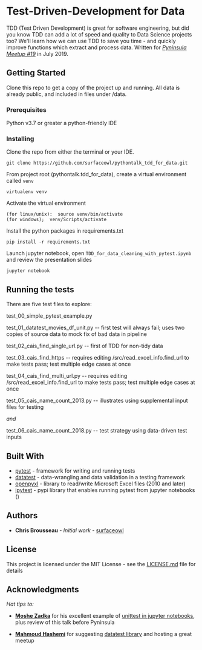 # Test-Driven-Development for Data

TDD (Test Driven Development) is great for software engineering, but did you know TDD can add a lot of speed and quality to Data Science projects too? We'll learn how we can use TDD to save you time - and quickly improve functions which extract and process data.  Written for *[Pyninsula Meetup #19](https://www.meetup.com/Pyninsula-Python-Peninsula-Meetup/events/262633295/)* in July 2019.

## Getting Started

Clone this repo to get a copy of the project up and running.  All data is already public, and included in files under /data.

### Prerequisites

Python v3.7 or greater
a python-friendly IDE

### Installing

Clone the repo from either the terminal or your IDE.

```
git clone https://github.com/surfaceowl/pythontalk_tdd_for_data.git
```

From project root (pythontalk.tdd_for_data), create a virtual environment called `venv`

```
virtualenv venv
```

Activate the virtual environment

```
(for linux/unix):  source venv/bin/activate
(for windows);  venv/Scripts/activate
```

Install the python packages in requirements.txt
```
pip install -r requirements.txt
```

Launch jupyter notebook, open `TDD_for_data_cleaning_with_pytest.ipynb` and review the presentation slides
```
jupyter notebook
```

## Running the tests

There are five test files to explore:

test_00_simple_pytest_example.py

test_01_datatest_movies_df_unit.py -- first test will always fail; uses two copies of source data to mock fix of bad data in pipeline

test_02_cais_find_single_url.py -- first of TDD for non-tidy data

test_03_cais_find_https  -- requires editing /src/read_excel_info.find_url to make tests pass; test multiple edge cases at once

test_04_cais_find_multi_url.py -- requires editing /src/read_excel_info.find_url to make tests pass; test multiple edge cases at once

test_05_cais_name_count_2013.py -- illustrates using supplemental input files for testing

*and*

test_06_cais_name_count_2018.py -- test strategy using data-driven test inputs


## Built With

* [pytest](https://docs.pytest.org/en/latest/ ) - framework for writing and running tests
* [datatest](https://datatest.readthedocs.io/en/stable/) - data-wrangling and data validation in a testing framework
* [openpyxl](https://openpyxl.readthedocs.io/en/stable/) - library to read/write Microsoft Excel files (2010 and later)
* [ipytest](https://github.com/chmp/ipytest) - pypi library that enables running pytest from jupyter notebooks () 


## Authors

* **Chris Brousseau** - *Initial work* - [surfaceowl](https://github.com/surfaceowl?tab=repositories)


## License

This project is licensed under the MIT License - see the [LICENSE.md](LICENSE) file for details

## Acknowledgments

*Hat tips to:*

* **[Moshe Zadka](https://github.com/moshez)** for his excellent example of [unittest in jupyter notebooks](https://github.com/moshez/interactive-unit-test/blob/master/unit_testing.ipynb), plus review of this talk before Pyninsula

* **[Mahmoud Hashemi](https://github.com/mahmoud)** for suggesting [datatest library]() and hosting a great meetup
